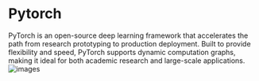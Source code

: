 # Pytorch
PyTorch is an open-source deep learning framework that accelerates the path from research prototyping to production deployment. Built to provide flexibility and speed, PyTorch supports dynamic computation graphs, making it ideal for both academic research and large-scale applications. 
![images](https://github.com/user-attachments/assets/99eaea94-6f7a-4972-bd98-a139d709c40b)
